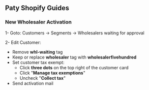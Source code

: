 ## Paty Shopify Guides

### New Wholesaler Activation

1- Goto: Customers -> Segments -> Wholesalers waiting for approval

2- Edit Customer:
- Remove **whl-waiting** tag
- Keep or replace **wholesaler** tag with **wholesalerfivehundred**
- Set customer tax exempt:
  - Click **three dots** on the top right of the customer card
  - Click "**Manage tax exemptions**" 
  - Uncheck "**Collect tax**"
- Send activation mail
